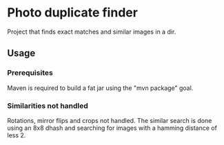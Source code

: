 # Photo duplicate finder

Project that finds exact matches and similar images in a dir.

## Usage

### Prerequisites

Maven is required to build a fat jar using the "mvn package" goal.

### Similarities not handled

Rotations, mirror flips and crops not handled. The similar search is done using an 8x8 dhash and searching
for images with a hamming distance of less 2.


